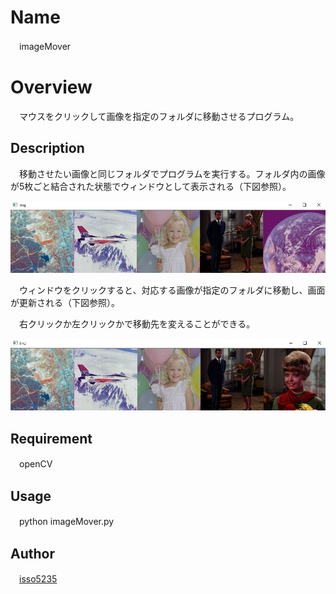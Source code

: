 # Name
　imageMover

# Overview
　マウスをクリックして画像を指定のフォルダに移動させるプログラム。

## Description
　移動させたい画像と同じフォルダでプログラムを実行する。フォルダ内の画像が5枚ごと結合された状態でウィンドウとして表示される（下図参照）。

![表示画面](https://github.com/isso5235/imageMover/blob/master/window.jpg)

　ウィンドウをクリックすると、対応する画像が指定のフォルダに移動し、画面が更新される（下図参照）。

　右クリックか左クリックかで移動先を変えることができる。
 
![クリック後](https://github.com/isso5235/imageMover/blob/master/updated.jpg)　

## Requirement
　openCV 

## Usage
　python imageMover.py

## Author
　[isso5235](https://github.com/isso5235)
